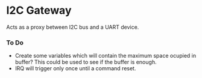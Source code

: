 # I2C Gateway

Acts as a proxy between I2C bus and a UART device.

### To Do

* Create some variables which will contain the maximum space ocupied in buffer? This could be used to see if the buffer is enough.
* IRQ will trigger only once until a command reset.
